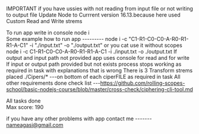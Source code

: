IMPORTANT if you have ussies with  not reading from input file or not writing to output file  Update Node to Currrent version 16.13.because here used Custom Read and Write strems

To run app write in console   node i  
Some example how to run app  ---------  node i  -c "C1-R1-C0-C0-A-R0-R1-R1-A-C1" -i "./input.txt" -o "./output.txt"
or you cat use it without scopes    node i  -c  C1-R1-C0-C0-A-R0-R1-R1-A-C1  -i ./input.txt  -o  ./output.txt
If output and input path not provided  app  uses console  for read and for write
If input or output path provided but not exists  process stops working as required in task   with explanations that is wrong
There is 3 Transform strems placed ./Cipers/*  ---on bottom of each ciperFILE   as required in task
All other requirements done check list ---https://github.com/rolling-scopes-school/basic-nodejs-course/blob/master/cross-check/ciphering-cli-tool.md





All tasks done  
Max score: 190

if you have any other problems with app contact me    ------- nameagasi@gmail.com